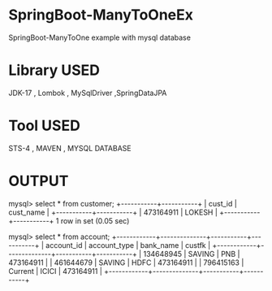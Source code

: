 # SpringBoot-ManyToOneEx
SpringBoot-ManyToOne example with mysql database
# Library USED
JDK-17 , Lombok , MySqlDriver ,SpringDataJPA

# Tool USED
STS-4 , MAVEN , MYSQL DATABASE 

# OUTPUT

mysql> select * from customer;
+-----------+-----------+
| cust_id   | cust_name |
+-----------+-----------+
| 473164911 | LOKESH    |
+-----------+-----------+
1 row in set (0.05 sec)

mysql> select * from account;
+------------+--------------+-----------+-----------+
| account_id | account_type | bank_name | custfk    |
+------------+--------------+-----------+-----------+
|  134648945 | SAVING       | PNB       | 473164911 |
|  461644679 | SAVING       | HDFC      | 473164911 |
|  796415163 | Current      | ICICI     | 473164911 |
+------------+--------------+-----------+-----------+
